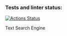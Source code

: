### Tests and linter status:
[![Actions Status](https://github.com/Folo4ka/algorithms-project-69/actions/workflows/hexlet-check.yml/badge.svg)](https://github.com/Folo4ka/algorithms-project-69/actions)

Text Search Engine